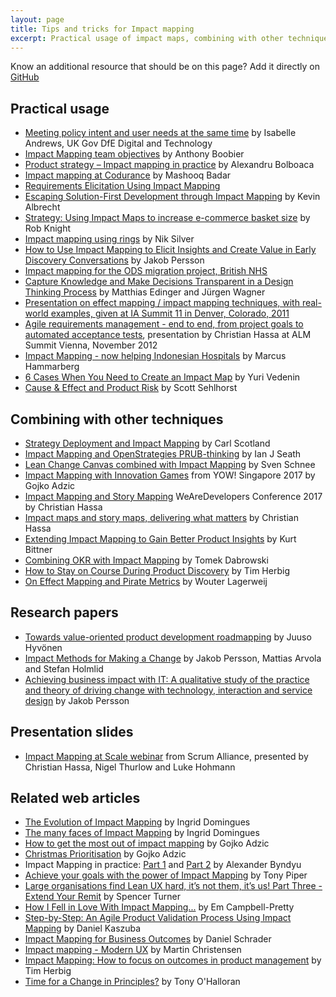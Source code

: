 ```yaml
---
layout: page
title: Tips and tricks for Impact mapping
excerpt: Practical usage of impact maps, combining with other techniques and more...
---
```


Know an additional resource that should be on this page? Add it directly on [GitHub](https://github.com/impactmapping/www.impactmapping.org/blob/master/tips-and-tricks.md)


## Practical usage
* [Meeting policy intent and user needs at the same time](https://dfedigital.blog.gov.uk/2021/06/17/policy-intent/) by Isabelle Andrews, UK Gov DfE Digital and Technology
* [Impact Mapping team objectives](https://nomad8.com/articles/impact-mapping-team-objectives/) by Anthony Boobier
* [Product strategy – Impact mapping in practice](https://mozaicworks.com/product-management/impact-mapping-in-practice/) by Alexandru Bolboaca 
* [Impact mapping at Codurance](https://codurance.com/2015/01/09/impact-mapping/) by Mashooq Badar
* [Requirements Elicitation Using Impact Mapping](http://satalyst.com/requirements-elicitation-using-impact-mapping/)
* [Escaping Solution-First Development through Impact Mapping](https://medium.com/kevin-on-code/escaping-solution-first-development-through-impact-mapping-663b2c6d0ea8) by Kevin Albrecht
* [Strategy: Using Impact Maps to increase e-commerce basket size](http://www.fluxus.io/article/using-impact-maps-increase-e-commerce-basket-size) by Rob Knight
* [Impact mapping using rings](https://niksilver.com/2017/03/28/impact-mapping-using-rings/) by Nik Silver
* [How to Use Impact Mapping to Elicit Insights and Create Value in Early Discovery Conversations](https://blog.bondsai.io/sales/how-use-impact-mapping-elicit-insights-create-value-early-discovery-conversations/) by Jakob Persson
* [Impact mapping for the ODS migration project, British NHS](http://joemc.gr/2013/05/06/impact-mapping-on-ods/)
* [Capture Knowledge and Make Decisions Transparent in a Design Thinking Process](http://www.infoq.com/articles/knowledge-design-thinking) by  Matthias Edinger and J&uuml;rgen Wagner
* [Presentation on effect mapping / impact mapping techniques, with real-world examples, given at IA Summit 11 in Denver, Colorado, 2011](http://www.slideshare.net/Jonas_inUse/effect-mapping-a-better-way-to-get-really-usable-results-out-of-it-projects)
* [Agile requirements management - end to end, from project goals to automated acceptance tests](http://www.slideshare.net/chassa/2012-1130alm-dayviennaslideshare), presentation by Christian Hassa at ALM Summit Vienna, November 2012
* [Impact Mapping - now helping Indonesian Hospitals](http://www.marcusoft.net/2014/02/HospitalImpactMap.html) by Marcus Hammarberg 
* [6 Cases When You Need to Create an Impact Map](https://uxpressia.com/blog/6-cases-when-create-impact-map) by Yuri Vedenin
* [Cause & Effect and Product Risk](http://tynerblain.com/blog/2019/02/04/cause-effect-and-product-risk/) by Scott Sehlhorst

## Combining with other techniques

* [Strategy Deployment and Impact Mapping](https://availagility.co.uk/2017/01/31/strategy-deployment-and-impact-mapping/) by Carl Scotland
* [Impact Mapping and OpenStrategies PRUB-thinking](https://ianjseath.wordpress.com/2017/04/10/impact-mapping-and-openstrategies-prub-thinking/) by Ian J Seath
* [Lean Change Canvas combined with Impact Mapping](http://mrsnow76.blogspot.com/2013/04/lean-change-canvas-combined-with-impact.html) by Sven Schnee
* [Impact Mapping with Innovation Games](https://www.youtube.com/watch?v=o9L19ty12xs) from YOW! Singapore 2017 by Gojko Adzic
* [Impact Mapping and Story Mapping](https://www.youtube.com/watch?v=yQzIfKzU9PI) WeAreDevelopers Conference 2017 by Christian Hassa
* [Impact maps and story maps, delivering what matters](https://www.slideshare.net/chassa/2014-0618srdimpact-mapsstorymapsen) by Christian Hassa
* [Extending Impact Mapping to Gain Better Product Insights](https://www.scrum.org/resources/blog/extending-impact-mapping-gain-better-product-insights) by Kurt Bittner
* [Combining OKR with Impact Mapping](https://www.linkedin.com/pulse/combing-okr-impact-mapping-tomek-dabrowski) by Tomek Dabrowski
* [How to Stay on Course During Product Discovery](https://productcraft.com/best-practices/how-to-stay-on-course-during-product-discovery/) by Tim Herbig 
* [On Effect Mapping and Pirate Metrics](http://www.lagerweij.com/2012/06/05/on-effect-mapping-and-pirate-metrics/) by Wouter Lagerweij      

## Research papers 

* [Towards value-oriented product development roadmapping](https://helda.helsinki.fi/bitstream/handle/10138/159190/thesis.pdf) by Juuso Hyvönen
* [Impact Methods for Making a Change](https://www.ida.liu.se/~matar63/impact_mapping_iasdr19-prepub.pdf) by  Jakob Persson,  Mattias Arvola and Stefan Holmlid 
* [Achieving business impact with IT: A qualitative study of the practice and theory of driving change with technology, interaction and service design](http://liu.diva-portal.org/smash/record.jsf?pid=diva2%3A1140702&dswid=-3562) by Jakob Persson

## Presentation slides

* [Impact Mapping at Scale webinar](https://www.scrumalliance.org/why-scrum/community-webinars/webinar-replays/collaboration-at-scale-webinar-series/impact-mapping-at-scale) from Scrum Alliance, presented by Christian Hassa, Nigel Thurlow and Luke Hohmann

## Related web articles

* [The Evolution of Impact Mapping](http://www.inuse.se/blogg/evolution-impact-mapping/) by Ingrid Domingues
* [The many faces of Impact Mapping](http://www.inuse.se/blogg/many-faces-impact-mapping/)  by Ingrid Domingues
* [How to get the most out of impact mapping](https://gojko.net/2014/11/17/how-to-get-the-most-out-of-impact-mapping/) by Gojko Adzic
* [Christmas Prioritisation](https://gojko.net/2017/12/11/christmas-prioritisation.html) by Gojko Adzic
* Impact Mapping in practice: [Part 1](https://medium.com/@alexander.byndyu/impact-mapping-in-practice-part-1-f9e402151e63) and [Part 2](https://blog.byndyusoft.com/impact-mapping-in-practice-part-2-86a43dd15aaf) by 
Alexander Byndyu
* [Achieve your goals with the power of Impact Mapping](https://www.tonypiper.coach/articles/2017/6/30/achieve-your-goals-with-impact-mapping) by Tony Piper
* [Large organisations find Lean UX hard, it’s not them, it’s us! Part Three - Extend Your Remit](http://www.cultivatehq.com/posts/lean-ux-extend-your-remit/) by Spencer Turner
* [How I Fell in Love With Impact Mapping...](https://prettyagile.com/2014/02/how-i-fell-in-love-with-impact-mapping/) by Em Campbell-Pretty
* [Step-by-Step: An Agile Product Validation Process Using Impact Mapping](https://stxnext.com/blog/2017/07/05/step-step-product-validation-using-impact-mapping/) by Daniel Kaszuba
* [Impact Mapping for Business Outcomes](https://elabor8.com.au/impact-mapping-for-business-outcomes/) by Daniel Schrader
* [Impact mapping - Modern UX](http://modernux.se/docs/impactmapping/) by Martin Christensen
* [Impact Mapping: How to focus on outcomes in product management](https://miro.com/blog/impact-mapping/) by Tim Herbig
* [Time for a Change in Principles?](https://nomad8.com/articles/time-for-a-change-in-principles/) by Tony O'Halloran

